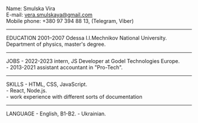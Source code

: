 Name: Smulska Vira  
E-mail: vera.smulskaya@gmail.com    
Mobile phone: +380 97 394 88 13, (Telegram, Viber)  
_________________________________________________________________________

EDUCATION      2001–2007 Odessa I.I.Mechnikov National University.
              Department of physics, master's degree.
_________________________________________________________________________
                           
JOBS           - 2022-2023 intern, JS Developer at Godel Technologies
                  Europe.           
               - 2013-2021 assistant accountant in "Pro-Tech".                    
___________________________________________________________________

SKILLS        - HTML, CSS, JavaScript.   
              - React, Node.js.  
              - work experience with different sorts of documentation                          
___________________________________________________________________

LANGUAGE     - English, В1-В2.
             - Ukrainian.
